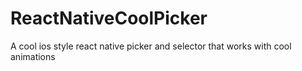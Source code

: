 # ReactNativeCoolPicker
A cool ios style react native picker and selector that works with cool animations
